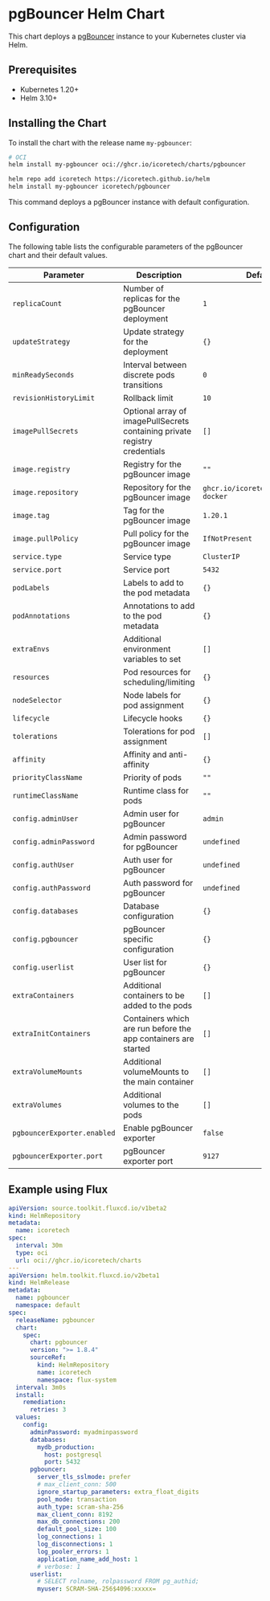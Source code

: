 # pgBouncer Helm Chart

This chart deploys a [pgBouncer](https://www.pgbouncer.org/) instance to your Kubernetes cluster via Helm.

## Prerequisites

- Kubernetes 1.20+
- Helm 3.10+

## Installing the Chart

To install the chart with the release name `my-pgbouncer`:

```bash
# OCI
helm install my-pgbouncer oci://ghcr.io/icoretech/charts/pgbouncer
```

```bash
helm repo add icoretech https://icoretech.github.io/helm
helm install my-pgbouncer icoretech/pgbouncer
```

This command deploys a pgBouncer instance with default configuration.

## Configuration

The following table lists the configurable parameters of the pgBouncer chart and their default values.

| Parameter | Description | Default |
| --------- | ----------- | ------- |
| `replicaCount` | Number of replicas for the pgBouncer deployment | `1` |
| `updateStrategy` | Update strategy for the deployment | `{}` |
| `minReadySeconds` | Interval between discrete pods transitions | `0` |
| `revisionHistoryLimit` | Rollback limit | `10` |
| `imagePullSecrets` | Optional array of imagePullSecrets containing private registry credentials | `[]` |
| `image.registry` | Registry for the pgBouncer image | `""` |
| `image.repository` | Repository for the pgBouncer image | `ghcr.io/icoretech/pgbouncer-docker` |
| `image.tag` | Tag for the pgBouncer image | `1.20.1` |
| `image.pullPolicy` | Pull policy for the pgBouncer image | `IfNotPresent` |
| `service.type` | Service type | `ClusterIP` |
| `service.port` | Service port | `5432` |
| `podLabels` | Labels to add to the pod metadata | `{}` |
| `podAnnotations` | Annotations to add to the pod metadata | `{}` |
| `extraEnvs` | Additional environment variables to set | `[]` |
| `resources` | Pod resources for scheduling/limiting | `{}` |
| `nodeSelector` | Node labels for pod assignment | `{}` |
| `lifecycle` | Lifecycle hooks | `{}` |
| `tolerations` | Tolerations for pod assignment | `[]` |
| `affinity` | Affinity and anti-affinity | `{}` |
| `priorityClassName` | Priority of pods | `""` |
| `runtimeClassName` | Runtime class for pods | `""` |
| `config.adminUser` | Admin user for pgBouncer | `admin` |
| `config.adminPassword` | Admin password for pgBouncer | `undefined` |
| `config.authUser` | Auth user for pgBouncer | `undefined` |
| `config.authPassword` | Auth password for pgBouncer | `undefined` |
| `config.databases` | Database configuration | `{}` |
| `config.pgbouncer` | pgBouncer specific configuration | `{}` |
| `config.userlist` | User list for pgBouncer | `{}` |
| `extraContainers` | Additional containers to be added to the pods | `[]` |
| `extraInitContainers` | Containers which are run before the app containers are started | `[]` |
| `extraVolumeMounts` | Additional volumeMounts to the main container | `[]` |
| `extraVolumes` | Additional volumes to the pods | `[]` |
| `pgbouncerExporter.enabled` | Enable pgBouncer exporter | `false` |
| `pgbouncerExporter.port` | pgBouncer exporter port | `9127` |

## Example using Flux

```yaml
apiVersion: source.toolkit.fluxcd.io/v1beta2
kind: HelmRepository
metadata:
  name: icoretech
spec:
  interval: 30m
  type: oci
  url: oci://ghcr.io/icoretech/charts
---
apiVersion: helm.toolkit.fluxcd.io/v2beta1
kind: HelmRelease
metadata:
  name: pgbouncer
  namespace: default
spec:
  releaseName: pgbouncer
  chart:
    spec:
      chart: pgbouncer
      version: ">= 1.8.4"
      sourceRef:
        kind: HelmRepository
        name: icoretech
        namespace: flux-system
  interval: 3m0s
  install:
    remediation:
      retries: 3
  values:
    config:
      adminPassword: myadminpassword
      databases:
        mydb_production:
          host: postgresql
          port: 5432
      pgbouncer:
        server_tls_sslmode: prefer
        # max_client_conn: 500
        ignore_startup_parameters: extra_float_digits
        pool_mode: transaction
        auth_type: scram-sha-256
        max_client_conn: 8192
        max_db_connections: 200
        default_pool_size: 100
        log_connections: 1
        log_disconnections: 1
        log_pooler_errors: 1
        application_name_add_host: 1
        # verbose: 1
      userlist:
        # SELECT rolname, rolpassword FROM pg_authid;
        myuser: SCRAM-SHA-256$4096:xxxxx=
```
